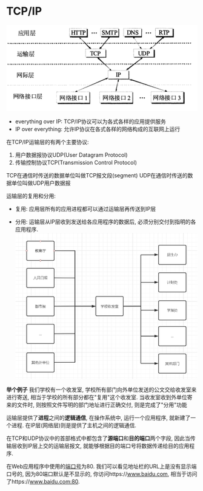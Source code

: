 # TCP/IP

![](../../images/2020-08-05-10-44-08.png)


- everything over IP: TCP/IP协议可以为各式各样的应用提供服务
- IP over everything: 允许IP协议在各式各样的网络构成的互联网上运行


在TCP/IP运输层的有两个主要协议:
1. 用户数据报协议UDP(User Datagram Protocol)
2. 传输控制协议TCP(Transmission Control Protocol)

TCP在通信时传送的数据单位叫做TCP报文段(segment)
UDP在通信时传送的数据单位叫做UDP用户数据报

运输层的复用和分用:
- 复用: 应用层所有的应用进程都可以通过运输层再传送到IP层

- 分用: 运输层从IP层收到发送给各应用程序的数据后, 必须分别交付到指明的各应用程序.
![](../../images/2020-08-05-12-23-44.png)

**举个例子** 我们学校有一个收发室, 学校所有部门向外单位发送的公文交给收发室来进行寄送, 相当于学校的所有部分都在"复用"这个收发室. 当收发室收到外单位寄来的文件时, 则按照文件写明的部门地址进行正确交付, 则是完成了"分用"功能

运输层提供了**进程**之间的**逻辑通信**, 在操作系统中, 运行一个应用程序, 就新建了一个进程. 在IP层(网络层)则是提供了主机之间的逻辑通信.

在TCP和UDP协议中的首部格式中都包含了**源端口**和**目的端口**两个字段, 因此当传输层收到IP层上交的运输层报文, 就能够根据目的端口号将数据传递给目的应用程序.

在Web应用程序中使用的[端口号](../../docs/TCP-IP/port.md)为80. 我们可以看见地址栏的URL上是没有显示端口号的, 因为80端口默认是不显示的, 你访问https://www.baidu.com, 相当于访问了https://www.baidu.com:80.